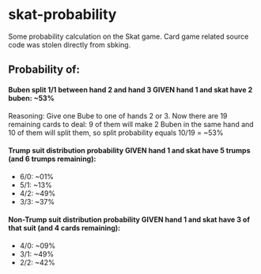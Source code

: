# skat-probability
Some probability calculation on the Skat game. Card game related source code was stolen directly from sbking.

## Probability of:

#### Buben split 1/1 between hand 2 and hand 3 GIVEN hand 1 and skat have 2 buben: ~53%
Reasoning: Give one Bube to one of hands 2 or 3. Now there are 19 remaining cards to deal: 9 of them will make 2 Buben in the same hand and 10 of them will split them, so split probability equals 10/19 = ~53%

#### Trump suit distribution probability GIVEN hand 1 and skat have 5 trumps (and 6 trumps remaining):
- 6/0: ~01%
- 5/1: ~13%
- 4/2: ~49%
- 3/3: ~37%

#### Non-Trump suit distribution probability GIVEN hand 1 and skat have 3 of that suit (and 4 cards remaining):
- 4/0: ~09%
- 3/1: ~49%
- 2/2: ~42%